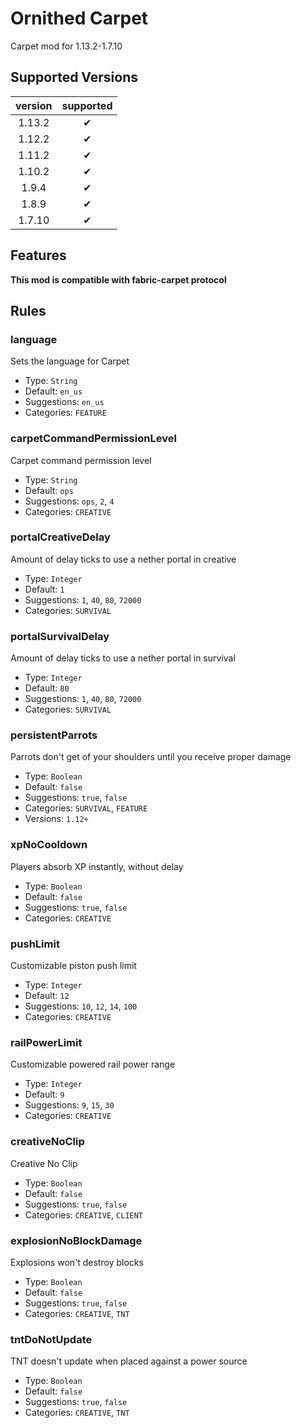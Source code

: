 # Ornithed Carpet

Carpet mod for 1.13.2-1.7.10

## Supported Versions

| version |  supported  |
|:-------:|:-----------:|
| 1.13.2  |      ✔      |
| 1.12.2  |      ✔      |
| 1.11.2  |      ✔      |
| 1.10.2  |      ✔      |
|  1.9.4  |      ✔      |
|  1.8.9  |      ✔      |
| 1.7.10  |      ✔      |

## Features

**This mod is compatible with fabric-carpet protocol**

## Rules

### language

Sets the language for Carpet

- Type: `String`
- Default: `en_us`
- Suggestions: `en_us`
- Categories: `FEATURE`

### carpetCommandPermissionLevel

Carpet command permission level

- Type: `String`
- Default: `ops`
- Suggestions: `ops`, `2`, `4`
- Categories: `CREATIVE`

### portalCreativeDelay

Amount of delay ticks to use a nether portal in creative

- Type: `Integer`
- Default: `1`
- Suggestions: `1`, `40`, `80`, `72000`
- Categories: `SURVIVAL`

### portalSurvivalDelay

Amount of delay ticks to use a nether portal in survival

- Type: `Integer`
- Default: `80`
- Suggestions: `1`, `40`, `80`, `72000`
- Categories: `SURVIVAL`

### persistentParrots

Parrots don't get of your shoulders until you receive proper damage

- Type: `Boolean`
- Default: `false`
- Suggestions: `true`, `false`
- Categories: `SURVIVAL`, `FEATURE`
- Versions: `1.12+`

### xpNoCooldown

Players absorb XP instantly, without delay

- Type: `Boolean`
- Default: `false`
- Suggestions: `true`, `false`
- Categories: `CREATIVE`

### pushLimit

Customizable piston push limit

- Type: `Integer`
- Default: `12`
- Suggestions: `10`, `12`, `14`, `100`
- Categories: `CREATIVE`

### railPowerLimit

Customizable powered rail power range

- Type: `Integer`
- Default: `9`
- Suggestions: `9`, `15`, `30`
- Categories: `CREATIVE`

### creativeNoClip

Creative No Clip

- Type: `Boolean`
- Default: `false`
- Suggestions: `true`, `false`
- Categories: `CREATIVE`, `CLIENT`

### explosionNoBlockDamage

Explosions won't destroy blocks

- Type: `Boolean`
- Default: `false`
- Suggestions: `true`, `false`
- Categories: `CREATIVE`, `TNT`

### tntDoNotUpdate

TNT doesn't update when placed against a power source

- Type: `Boolean`
- Default: `false`
- Suggestions: `true`, `false`
- Categories: `CREATIVE`, `TNT`

